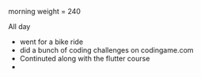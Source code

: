 morning weight = 240

All day

- went for a bike ride
- did a bunch of coding challenges on codingame.com
- Continuted along with the flutter course
- 